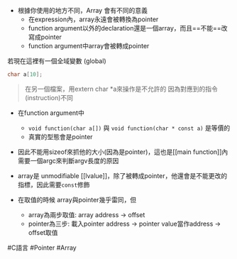 - 根據你使用的地方不同，Array 會有不同的意義
	- 在expression內，array永遠會被轉換為pointer
	- function argument以外的declaration還是一個array，而且==不能==改寫成pointer
	- function argument中array會被轉成pointer


若現在這裡有一個全域變數 (global)

```c
char a[10];
```
> 在另一個檔案，用extern char \*a來操作是不允許的
> 因為對應到的指令(instruction)不同

- 在function argument中
	-  `void function(char a[])` 與 `void function(char * const a)` 是等價的
	- 真實的型態會是pointer

- 因此不能用sizeof來抓他的大小(因為是pointer)，這也是[[main function]]內需要一個argc來判斷argv長度的原因
- array是 unmodifiable [[lvalue]]，除了被轉成pointer，他還會是不能更改的指標，因此需要`const`修飾
- 在取值的時候 array與pointer幾乎雷同，但
	- array為兩步取值: array address -> offset
	- pointer為三步: 載入pointer address -> pointer value當作address -> offset取值

#C語言 #Pointer #Array 